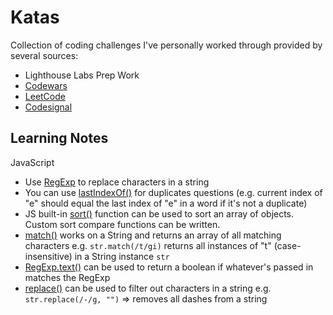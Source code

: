 # Katas
Collection of coding challenges I've personally worked through provided by several sources:
* Lighthouse Labs Prep Work
* [Codewars](https://www.codewars.com/)
* [LeetCode](https://leetcode.com/)
* [Codesignal](https://codesignal.com/)

## Learning Notes
JavaScript
* Use [RegExp](https://www.w3schools.com/js/js_regexp.asp) to replace characters in a string
* You can use [lastIndexOf()](https://developer.mozilla.org/en-US/docs/Web/JavaScript/Reference/Global_Objects/String/lastIndexOf) for duplicates questions (e.g. current index of "e" should equal the last index of "e" in a word if it's not a duplicate)
* JS built-in [sort()](https://developer.mozilla.org/en-US/docs/Web/JavaScript/Reference/Global_Objects/Array/sort) function can be used to sort an array of objects. Custom sort compare functions can be written.
* [match()](https://developer.mozilla.org/en-US/docs/Web/JavaScript/Reference/Global_Objects/String/match) works on a String and returns an array of all matching characters e.g. `str.match(/t/gi)` returns all instances of "t" (case-insensitive) in a String instance `str`
* [RegExp.text()](https://developer.mozilla.org/en-US/docs/Web/JavaScript/Reference/Global_Objects/RegExp/test) can be used to return a boolean if whatever's passed in matches the RegExp
* [replace()]() can be used to filter out characters in a string e.g. `str.replace(/-/g, "")` => removes all dashes from a string